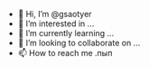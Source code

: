 - 👋 Hi, I’m @gsaotyer
- 👀 I’m interested in ...
- 🌱 I’m currently learning ...
- 💞️ I’m looking to collaborate on ...
- 📫 How to reach me .пып

